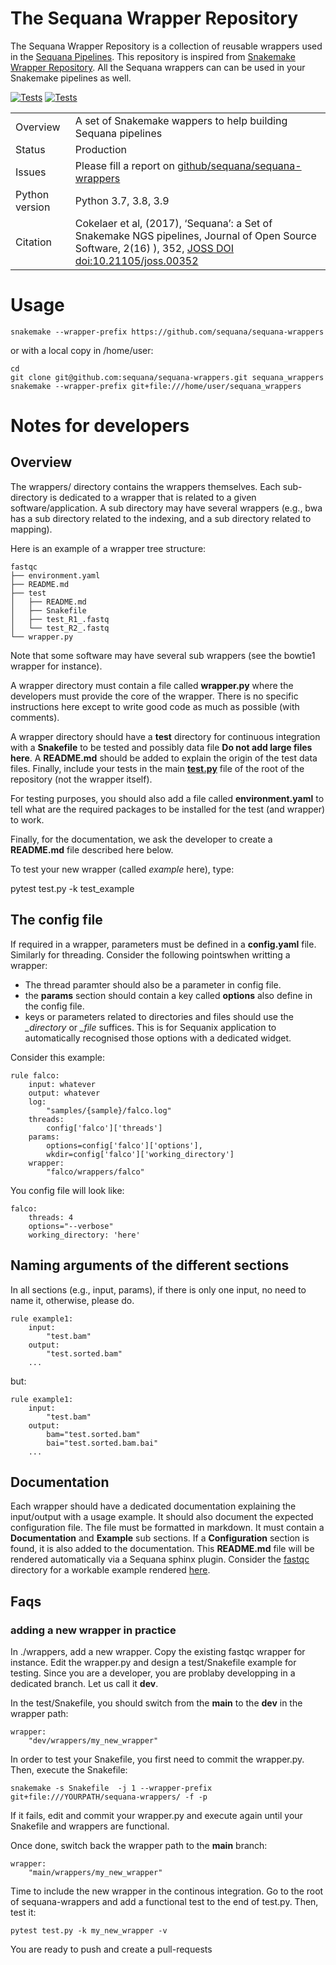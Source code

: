 # The Sequana Wrapper Repository

The Sequana Wrapper Repository is a collection of reusable wrappers used in the [Sequana Pipelines](https://sequana.readthedocs.io). This repository is inspired from [Snakemake Wrapper Repository](https://github.com/snakemake/snakemake-wrappers/). All the Sequana wrappers can can be used in your Snakemake pipelines as well.


[![Tests](https://github.com/sequana/sequana-wrappers/actions/workflows/main.yml/badge.svg)](https://github.com/sequana/sequana-wrappers/actions/workflows/main.yml)
[![Tests](http://joss.theoj.org/papers/10.21105/joss.00352/status.svg)](http://joss.theoj.org/papers/10.21105/joss.00352)


|||
| --- | --- |
| Overview | A set of Snakemake wappers to help building Sequana pipelines |
|Status | Production |
|Issues | Please fill a report on [github/sequana/sequana-wrappers](https://github.com/sequana/sequana/issues) |
|Python version | Python 3.7, 3.8, 3.9|
|Citation| Cokelaer et al, (2017), ‘Sequana’: a Set of Snakemake NGS pipelines, Journal of Open Source Software, 2(16) ), 352,  [JOSS DOI doi:10.21105/joss.00352 ](http://www.doi2bib.org/bib/10.21105%2Fjoss.00352) |


# Usage

    snakemake --wrapper-prefix https://github.com/sequana/sequana-wrappers

or with a local copy in /home/user:

    cd
    git clone git@github.com:sequana/sequana-wrappers.git sequana_wrappers
    snakemake --wrapper-prefix git+file:///home/user/sequana_wrappers


# Notes for developers

## Overview

The wrappers/ directory contains the wrappers themselves. Each sub-directory is dedicated to
a wrapper that is related to a given software/application. A sub directory may have several wrappers (e.g., bwa has a sub directory related to the indexing, and a sub directory related to mapping).

Here is an example of a wrapper tree structure:

    fastqc
    ├── environment.yaml
    ├── README.md
    ├── test
    │   ├── README.md
    │   ├── Snakefile
    │   ├── test_R1_.fastq
    │   └── test_R2_.fastq
    └── wrapper.py

Note that some software may have several sub wrappers (see the bowtie1 wrapper for instance).

A wrapper directory must contain a file called **wrapper.py** where the
developers must provide the core of the wrapper. There is no specific
instructions here except to write good code as much as possible (with comments).

A wrapper directory should have a **test** directory for continuous integration
with a **Snakefile** to be tested and possibly data file **Do not add large files here**. A
**README.md** should be added to explain the origin of the test data files.
Finally, include your tests in the main [**test.py**](test.py) file
of the root of the repository (not the wrapper itself).

For testing purposes, you should also add a file called **environment.yaml**
to tell what are the required packages to be installed for the test (and wrapper)
to work.

Finally, for the documentation, we ask the developer to create a **README.md** file
described here below.

To test your new wrapper (called *example* here), type:

   pytest test.py -k test_example

## The config file

If required in a wrapper, parameters must be defined in a **config.yaml** file.
Similarly for threading. Consider the following pointswhen writting a wrapper:

- The thread paramter should also be a parameter in config file.
- the **params** section should contain a key called **options** also define in the config file.
- keys or parameters related to directories and files should use the *_directory* or *_file* suffices. This is for
  Sequanix application to automatically recognised those options with a dedicated widget.

Consider this example:

    rule falco:
        input: whatever
        output: whatever
        log:
            "samples/{sample}/falco.log"
        threads:
            config['falco']['threads']
        params:
            options=config['falco']['options'],
            wkdir=config['falco']['working_directory']
        wrapper:
            "falco/wrappers/falco"

You config file will look like:

    falco:
        threads: 4
        options="--verbose"
        working_directory: 'here'


## Naming arguments of the different sections

In all sections (e.g., input, params), if there is only one input, no need to name it, otherwise, please do.

    rule example1:
        input:
            "test.bam"
        output:
            "test.sorted.bam"
        ...

but:

    rule example1:
        input:
            "test.bam"
        output:
            bam="test.sorted.bam"
            bai="test.sorted.bam.bai"
        ...




## Documentation

Each wrapper should have a dedicated documentation explaining the input/output with a usage example. It should also document the expected configuration file.  The file must be formatted in markdown. It must contain a **Documentation** and **Example** sub sections. If a **Configuration** section is found, it is also added to the documentation. This **README.md**  file will be rendered automatically via a Sequana sphinx plugin. Consider the [fastqc](wrappers/fastqc/README.md) directory for a workable example rendered [here](https://sequana.readthedocs.io/en/master/wrappers.html#fastqc).



## Faqs

### adding a new wrapper in practice

In ./wrappers, add a new wrapper. Copy the existing fastqc wrapper for instance.
Edit the wrapper.py and design a test/Snakefile example for testing. Since you are
a developer, you are problaby developping in a dedicated branch. Let us call it **dev**.

In the test/Snakefile, you should switch from the **main** to the **dev** in the wrapper path:

    wrapper:
        "dev/wrappers/my_new_wrapper"

In order to test your Snakefile, you first need to commit the wrapper.py. Then, execute the Snakefile:

    snakemake -s Snakefile  -j 1 --wrapper-prefix git+file:///YOURPATH/sequana-wrappers/ -f -p

If it fails, edit and commit your wrapper.py and execute again until your Snakefile and wrappers are functional.

Once done, switch back the wrapper path to the **main** branch:

    wrapper:
        "main/wrappers/my_new_wrapper"

Time to include the new wrapper in the continous integration. Go to the root of sequana-wrappers and add a functional test to the end of test.py. Then, test it:

    pytest test.py -k my_new_wrapper -v

You are ready to push and create a pull-requests




